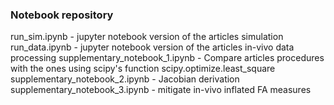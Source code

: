 ### Notebook repository

run_sim.ipynb - jupyter notebook version of the articles simulation
run_data.ipynb - jupyter notebook version of the articles in-vivo data processing
supplementary_notebook_1.ipynb - Compare articles procedures with the ones using scipy's function scipy.optimize.least_square 
supplementary_notebook_2.ipynb - Jacobian derivation
supplementary_notebook_3.ipynb -  mitigate in-vivo inflated FA measures
